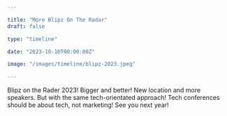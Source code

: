 ```yaml
---

title: "More Blipz On The Radar"
draft: false

type: "timeline"

date: "2023-10-10T00:00:00Z"

image: "/images/timeline/blipz-2023.jpeg"

---
```


Blipz on the Rader 2023! Bigger and better! New location and more speakers. But
with the same tech-orientated approach! Tech conferences should be about tech, 
not marketing! See you next year!
